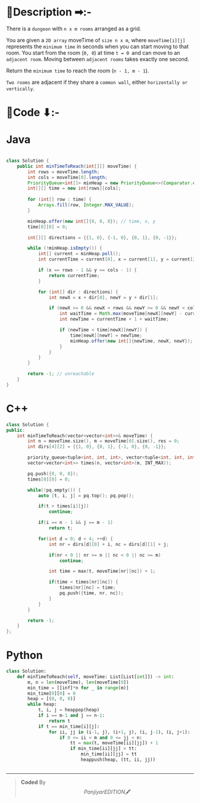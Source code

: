 # 📍Description ➡:-
<!-- Describe your first thoughts on how to solve this problem. -->
There is a `dungeon` with `n x m rooms` arranged as a grid.

You are given a `2D array` moveTime of `size n x m`, where `moveTime[i][j]` represents the `minimum time` in seconds when you can start moving to that room. You start from the room (`0, 0`) at time `t = 0 `and can move to an `adjacent room`. Moving between `adjacent rooms` takes exactly one second.

Return the `minimum time` to reach the room (`n - 1, m - 1`).

`Two rooms` are adjacent if they share a `common wall`, either `horizontally or vertically`.

# 📝Code ⬇:-


# Java
```java []

class Solution {
    public int minTimeToReach(int[][] moveTime) {
        int rows = moveTime.length;
        int cols = moveTime[0].length;
        PriorityQueue<int[]> minHeap = new PriorityQueue<>(Comparator.comparingInt(a -> a[0]));
        int[][] time = new int[rows][cols];
        
        for (int[] row : time) {
            Arrays.fill(row, Integer.MAX_VALUE);
        }

        minHeap.offer(new int[]{0, 0, 0}); // time, x, y
        time[0][0] = 0;

        int[][] directions = {{1, 0}, {-1, 0}, {0, 1}, {0, -1}};

        while (!minHeap.isEmpty()) {
            int[] current = minHeap.poll();
            int currentTime = current[0], x = current[1], y = current[2];

            if (x == rows - 1 && y == cols - 1) {
                return currentTime;
            }

            for (int[] dir : directions) {
                int newX = x + dir[0], newY = y + dir[1];

                if (newX >= 0 && newX < rows && newY >= 0 && newY < cols) {
                    int waitTime = Math.max(moveTime[newX][newY] - currentTime, 0);
                    int newTime = currentTime + 1 + waitTime;

                    if (newTime < time[newX][newY]) {
                        time[newX][newY] = newTime;
                        minHeap.offer(new int[]{newTime, newX, newY});
                    }
                }
            }
        }

        return -1; // unreachable
    }
}

```

# C++
``` cpp []
class Solution {
public:
    int minTimeToReach(vector<vector<int>>& moveTime) {
        int n = moveTime.size(), m = moveTime[0].size(), res = 0;
        int dirs[4][2] = {{1, 0}, {0, 1}, {-1, 0}, {0, -1}};

        priority_queue<tuple<int, int, int>, vector<tuple<int, int, int>>, greater<>> pq;
        vector<vector<int>> times(n, vector<int>(m, INT_MAX));

        pq.push({0, 0, 0});
        times[0][0] = 0;

        while(!pq.empty()) {
            auto [t, i, j] = pq.top(); pq.pop();

            if(t > times[i][j])
                continue;

            if(i == n - 1 && j == m - 1)
                return t;

            for(int d = 0; d < 4; ++d) {
                int nr = dirs[d][0] + i, nc = dirs[d][1] + j;

                if(nr < 0 || nr >= n || nc < 0 || nc >= m)
                    continue;

                int time = max(t, moveTime[nr][nc]) + 1;

                if(time < times[nr][nc]) {
                    times[nr][nc] = time;
                    pq.push({time, nr, nc});
                }
            }
        }

        return -1;
    }
};
```

# Python
``` python []
class Solution:
    def minTimeToReach(self, moveTime: List[List[int]]) -> int:
        m, n = len(moveTime), len(moveTime[0])
        min_time = [[inf]*n for _ in range(m)]
        min_time[0][0] = 0
        heap = [(0, 0, 0)] 
        while heap:
            t, i, j = heappop(heap)
            if i == m-1 and j == n-1:
                return t
            if t == min_time[i][j]:
                for ii, jj in (i-1, j), (i+1, j), (i, j-1), (i, j+1):
                    if 0 <= ii < m and 0 <= jj < n:
                        tt = max(t, moveTime[ii][jj]) + 1
                        if min_time[ii][jj] > tt:
                            min_time[ii][jj] = tt
                            heappush(heap, (tt, ii, jj))
         
```

---

>    **Coded** By $$Panjiyar EDITION 🖋  $$

               
